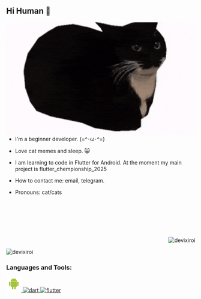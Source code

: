 ## Hi Human 👋

<img align="right" alt="gif" widht="200" height="300" src="https://github.com/devIXiroI/devIXiroI/blob/main/maxwell-%D0%BC%D0%B0%D0%BA%D1%81%D0%B2%D0%B5%D0%BB.gif">

- I'm a beginner developer.  (=^･ω･^=)

- Love cat memes and sleep. 😺

- I am learning to code in Flutter for Android. At the moment my main project is flutter_chempionship_2025

- How to contact me: email, telegram.

- Pronouns: cat/cats
## ㅤㅤㅤㅤㅤㅤㅤㅤㅤㅤㅤ
ㅤㅤㅤ
<p>&nbsp;<img align="right" src="https://github-readme-stats.vercel.app/api?username=devixiroi&show_icons=true&locale=en" alt="devixiroi" /></p>



<p align="left"> <img src="https://komarev.com/ghpvc/?username=devixiroi&label=Profile%20views&color=0e75b6&style=flat" alt="devixiroi" /> </p>
<h3 align="left">Languages and Tools:</h3>
<p align="left"> <a href="https://developer.android.com" target="_blank" rel="noreferrer"> <img src="https://raw.githubusercontent.com/devicons/devicon/master/icons/android/android-original-wordmark.svg" alt="android" width="40" height="40"/> </a> <a href="https://dart.dev" target="_blank" rel="noreferrer"> <img src="https://www.vectorlogo.zone/logos/dartlang/dartlang-icon.svg" alt="dart" width="40" height="40"/> </a> <a href="https://flutter.dev" target="_blank" rel="noreferrer"> <img src="https://www.vectorlogo.zone/logos/flutterio/flutterio-icon.svg" alt="flutter" width="40" height="40"/> </a> </p>
